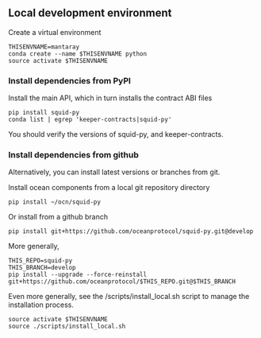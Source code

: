 

## Local development environment

Create a virtual environment

```
THISENVNAME=mantaray
conda create --name $THISENVNAME python
source activate $THISENVNAME
```

### Install dependencies from PyPI

Install the main API, which in turn installs the contract ABI files

```
pip install squid-py
conda list | egrep 'keeper-contracts|squid-py'
```

You should verify the versions of squid-py, and keeper-contracts. 

### Install dependencies from github

Alternatively, you can install latest versions or branches from git. 

Install ocean components from a local git repository directory 

```
pip install ~/ocn/squid-py
```

Or install from a github branch
```
pip install git+https://github.com/oceanprotocol/squid-py.git@develop
```

More generally,
```
THIS_REPO=squid-py
THIS_BRANCH=develop
pip install --upgrade --force-reinstall git+https://github.com/oceanprotocol/$THIS_REPO.git@$THIS_BRANCH
```

Even more generally, see the /scripts/install_local.sh script to manage the installation process.
```
source activate $THISENVNAME
source ./scripts/install_local.sh
```